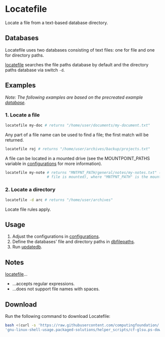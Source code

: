 
# Locatefile

Locate a file from a text-based database directory.

## Databases

Locatefile uses two databases consisting of text files: one for file and one for directory paths.

[locatefile](locatefile) searches the file paths database by default and the directory paths database via switch `-d`.

## Examples

*Note: The following examples are based on the precreated example [database](database).*

### 1. Locate a file

```bash
locatefile my-doc # returns "/home/user/documents/my-document.txt"
```

Any part of a file name can be used to find a file; the first match will be returned.

```bash
locatefile roj # returns "/home/user/archives/backup/projects.txt"
```

A file can be located in a mounted drive (see the MOUNTPOINT_PATHS variable in [configurations](configurations) for more information).

```bash
locatefile my-note # returns "MNTPNT_PATH/general/notes/my-notes.txt" (if the drive containing the
                   # file is mounted), where "MNTPNT_PATH" is the mountpoint of the mounted drive
```

### 2. Locate a directory

```bash
locatefile -d arc # returns "/home/user/archives"
```

Locate file rules apply.

## Usage

1. Adjust the configurations in [configurations](configurations).
2. Define the databases' file and directory paths in [dbfilepaths](dbfilepaths).
3. Run [updatedb](updatedb).

## Notes

[locatefile](locatefile)...

* ...accepts regular expressions.
* ...does not support file names with spaces.

## Download

Run the following command to download Locatefile:

```bash
bash <(curl -s 'https://raw.githubusercontent.com/computingfoundation/'\
'gnu-linux-shell-usage.packaged-solutions/helper_scripts/cf-glsu.ps-download-locatefile.sh')
```

